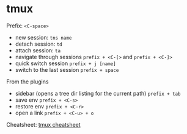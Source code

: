 tmux
====

Prefix: `<C-space>`

- new session: `tns name`
- detach session: `td`
- attach session: `ta`
- navigate through sessions `prefix + <C-[>` and `prefix + <C-]>`
- quick switch session `prefix + j [name]`
- switch to the last session `prefix + space`

From the plugins

- sidebar (opens a tree dir listing for the current path) `prefix + tab`
- save env `prefix + <C-s>`
- restore env `prefix + <C-r>`
- open a link `prefix + <C-u> + o`

Cheatsheet: [tmux cheatsheet](https://gist.github.com/MohamedAlaa/2961058)

